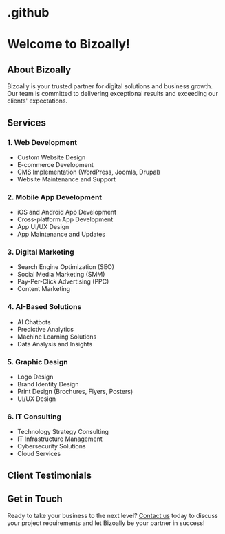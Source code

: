 # .github

# Welcome to Bizoally!

## About Bizoally

Bizoally is your trusted partner for digital solutions and business growth. Our team is committed to delivering exceptional results and exceeding our clients' expectations.

## Services

### 1. Web Development
   - Custom Website Design
   - E-commerce Development
   - CMS Implementation (WordPress, Joomla, Drupal)
   - Website Maintenance and Support

### 2. Mobile App Development
   - iOS and Android App Development
   - Cross-platform App Development
   - App UI/UX Design
   - App Maintenance and Updates

### 3. Digital Marketing
   - Search Engine Optimization (SEO)
   - Social Media Marketing (SMM)
   - Pay-Per-Click Advertising (PPC)
   - Content Marketing

### 4. AI-Based Solutions
   - AI Chatbots
   - Predictive Analytics
   - Machine Learning Solutions
   - Data Analysis and Insights

### 5. Graphic Design
   - Logo Design
   - Brand Identity Design
   - Print Design (Brochures, Flyers, Posters)
   - UI/UX Design

### 6. IT Consulting
   - Technology Strategy Consulting
   - IT Infrastructure Management
   - Cybersecurity Solutions
   - Cloud Services

## Client Testimonials


## Get in Touch

Ready to take your business to the next level? [Contact us](mailto:info@bizoally.com) today to discuss your project requirements and let Bizoally be your partner in success!

